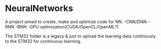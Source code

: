 # NeuralNetworks
A project aimed to create, make and optimize code for NN.
-CNN/DNN
-RNN
-BNN
-GPU optimization(CUDA/OpenCL/OpenML?)

The STM32 folder is a legacy & just to upload the learning data continously to the STM32 for continuous learning.
